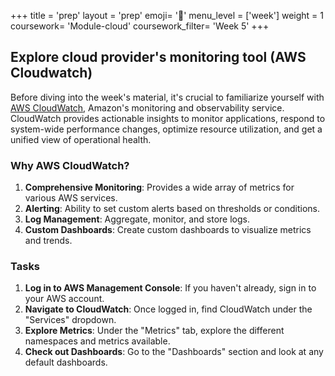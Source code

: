 +++
title = 'prep'
layout = 'prep'
emoji= '📝'
menu_level = ['week']
weight = 1
coursework= 'Module-cloud'
coursework_filter= 'Week 5'
+++

## Explore cloud provider's monitoring tool (AWS Cloudwatch)

Before diving into the week's material, it's crucial to familiarize yourself with [AWS CloudWatch](https://aws.amazon.com/cloudwatch/), Amazon's monitoring and observability service. CloudWatch provides actionable insights to monitor applications, respond to system-wide performance changes, optimize resource utilization, and get a unified view of operational health.

### Why AWS CloudWatch?

1. **Comprehensive Monitoring**: Provides a wide array of metrics for various AWS services.
2. **Alerting**: Ability to set custom alerts based on thresholds or conditions.
3. **Log Management**: Aggregate, monitor, and store logs.
4. **Custom Dashboards**: Create custom dashboards to visualize metrics and trends.

### Tasks

1. **Log in to AWS Management Console**: If you haven't already, sign in to your AWS account.
2. **Navigate to CloudWatch**: Once logged in, find CloudWatch under the "Services" dropdown.
3. **Explore Metrics**: Under the "Metrics" tab, explore the different namespaces and metrics available.
4. **Check out Dashboards**: Go to the "Dashboards" section and look at any default dashboards.
